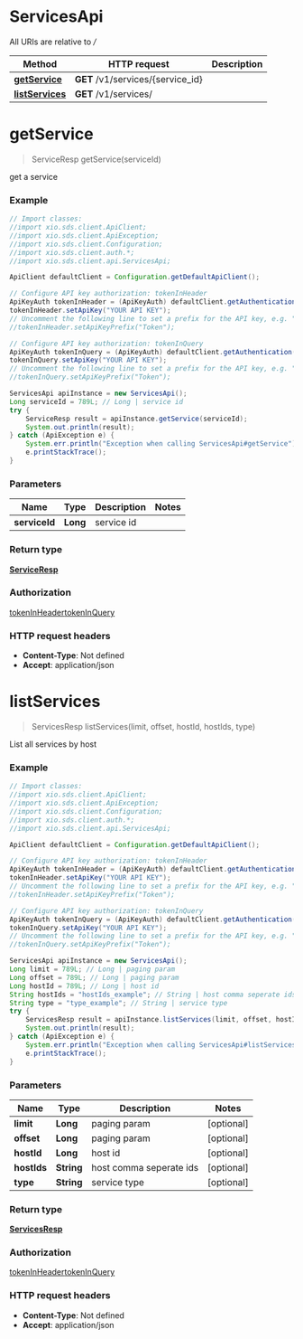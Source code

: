 # ServicesApi

All URIs are relative to */*

Method | HTTP request | Description
------------- | ------------- | -------------
[**getService**](ServicesApi.md#getService) | **GET** /v1/services/{service_id} | 
[**listServices**](ServicesApi.md#listServices) | **GET** /v1/services/ | 

<a name="getService"></a>
# **getService**
> ServiceResp getService(serviceId)



get a service

### Example
```java
// Import classes:
//import xio.sds.client.ApiClient;
//import xio.sds.client.ApiException;
//import xio.sds.client.Configuration;
//import xio.sds.client.auth.*;
//import xio.sds.client.api.ServicesApi;

ApiClient defaultClient = Configuration.getDefaultApiClient();

// Configure API key authorization: tokenInHeader
ApiKeyAuth tokenInHeader = (ApiKeyAuth) defaultClient.getAuthentication("tokenInHeader");
tokenInHeader.setApiKey("YOUR API KEY");
// Uncomment the following line to set a prefix for the API key, e.g. "Token" (defaults to null)
//tokenInHeader.setApiKeyPrefix("Token");

// Configure API key authorization: tokenInQuery
ApiKeyAuth tokenInQuery = (ApiKeyAuth) defaultClient.getAuthentication("tokenInQuery");
tokenInQuery.setApiKey("YOUR API KEY");
// Uncomment the following line to set a prefix for the API key, e.g. "Token" (defaults to null)
//tokenInQuery.setApiKeyPrefix("Token");

ServicesApi apiInstance = new ServicesApi();
Long serviceId = 789L; // Long | service id
try {
    ServiceResp result = apiInstance.getService(serviceId);
    System.out.println(result);
} catch (ApiException e) {
    System.err.println("Exception when calling ServicesApi#getService");
    e.printStackTrace();
}
```

### Parameters

Name | Type | Description  | Notes
------------- | ------------- | ------------- | -------------
 **serviceId** | **Long**| service id |

### Return type

[**ServiceResp**](ServiceResp.md)

### Authorization

[tokenInHeader](../README.md#tokenInHeader)[tokenInQuery](../README.md#tokenInQuery)

### HTTP request headers

 - **Content-Type**: Not defined
 - **Accept**: application/json

<a name="listServices"></a>
# **listServices**
> ServicesResp listServices(limit, offset, hostId, hostIds, type)



List all services by host

### Example
```java
// Import classes:
//import xio.sds.client.ApiClient;
//import xio.sds.client.ApiException;
//import xio.sds.client.Configuration;
//import xio.sds.client.auth.*;
//import xio.sds.client.api.ServicesApi;

ApiClient defaultClient = Configuration.getDefaultApiClient();

// Configure API key authorization: tokenInHeader
ApiKeyAuth tokenInHeader = (ApiKeyAuth) defaultClient.getAuthentication("tokenInHeader");
tokenInHeader.setApiKey("YOUR API KEY");
// Uncomment the following line to set a prefix for the API key, e.g. "Token" (defaults to null)
//tokenInHeader.setApiKeyPrefix("Token");

// Configure API key authorization: tokenInQuery
ApiKeyAuth tokenInQuery = (ApiKeyAuth) defaultClient.getAuthentication("tokenInQuery");
tokenInQuery.setApiKey("YOUR API KEY");
// Uncomment the following line to set a prefix for the API key, e.g. "Token" (defaults to null)
//tokenInQuery.setApiKeyPrefix("Token");

ServicesApi apiInstance = new ServicesApi();
Long limit = 789L; // Long | paging param
Long offset = 789L; // Long | paging param
Long hostId = 789L; // Long | host id
String hostIds = "hostIds_example"; // String | host comma seperate ids
String type = "type_example"; // String | service type
try {
    ServicesResp result = apiInstance.listServices(limit, offset, hostId, hostIds, type);
    System.out.println(result);
} catch (ApiException e) {
    System.err.println("Exception when calling ServicesApi#listServices");
    e.printStackTrace();
}
```

### Parameters

Name | Type | Description  | Notes
------------- | ------------- | ------------- | -------------
 **limit** | **Long**| paging param | [optional]
 **offset** | **Long**| paging param | [optional]
 **hostId** | **Long**| host id | [optional]
 **hostIds** | **String**| host comma seperate ids | [optional]
 **type** | **String**| service type | [optional]

### Return type

[**ServicesResp**](ServicesResp.md)

### Authorization

[tokenInHeader](../README.md#tokenInHeader)[tokenInQuery](../README.md#tokenInQuery)

### HTTP request headers

 - **Content-Type**: Not defined
 - **Accept**: application/json

